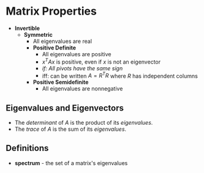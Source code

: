 # Matrix Properties

- **Invertible**
    - **Symmetric**
        - All eigenvalues are real
        - **Positive Definite**
            - All eigenvalues are positive
            - $x^T A x$ is positive, even if $x$ is not an eigenvector
            - _if: All pivots have the same sign_
            - iff: can be written $A = R^T R$ where $R$ has independent columns
        - **Positive Semidefinite**
            - All eigenvalues are nonnegative

## Eigenvalues and Eigenvectors

- The _determinant_ of _A_ is the product of its _eigenvalues_.
- The _trace_ of _A_ is the sum of its _eigenvalues_.

## Definitions

- **spectrum** - the set of a matrix's eigenvalues
<!--stackedit_data:
eyJoaXN0b3J5IjpbLTQ4MzY0MjU5Nl19
-->